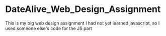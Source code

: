 # DateAlive_Web_Design_Assignment
This is my big web design assignment
I had not yet learned javascript, so I used someone else's code for the JS part
